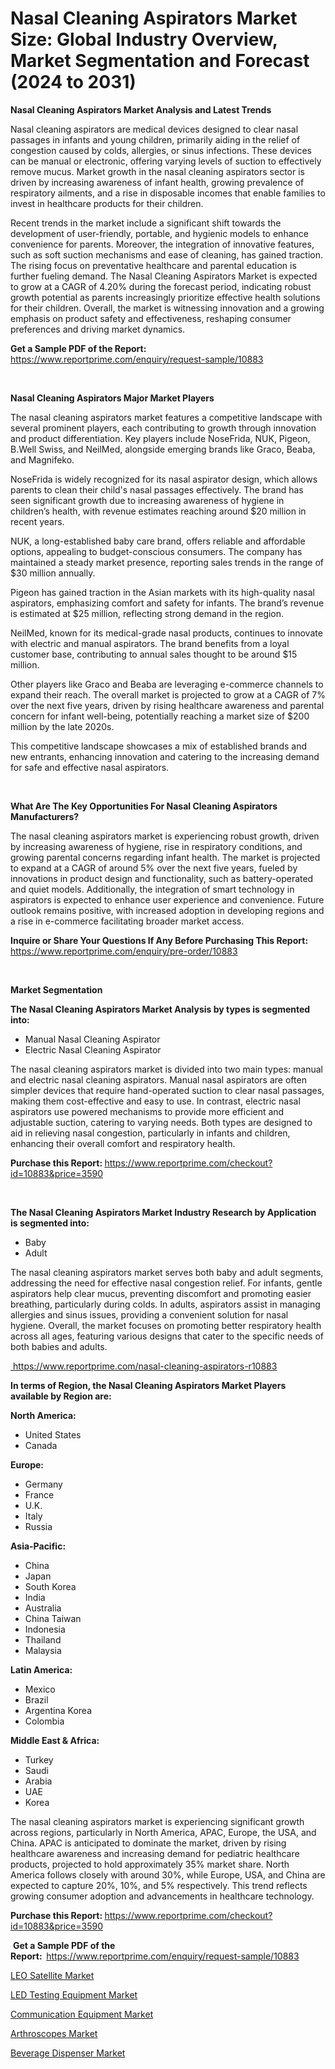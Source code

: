 <p><h1>Nasal Cleaning Aspirators Market Size: Global Industry Overview, Market Segmentation and Forecast (2024 to 2031)</h1></p><p><strong>Nasal Cleaning Aspirators Market Analysis and Latest Trends</strong></p>
<p><p>Nasal cleaning aspirators are medical devices designed to clear nasal passages in infants and young children, primarily aiding in the relief of congestion caused by colds, allergies, or sinus infections. These devices can be manual or electronic, offering varying levels of suction to effectively remove mucus. Market growth in the nasal cleaning aspirators sector is driven by increasing awareness of infant health, growing prevalence of respiratory ailments, and a rise in disposable incomes that enable families to invest in healthcare products for their children.</p><p>Recent trends in the market include a significant shift towards the development of user-friendly, portable, and hygienic models to enhance convenience for parents. Moreover, the integration of innovative features, such as soft suction mechanisms and ease of cleaning, has gained traction. The rising focus on preventative healthcare and parental education is further fueling demand. The Nasal Cleaning Aspirators Market is expected to grow at a CAGR of 4.20% during the forecast period, indicating robust growth potential as parents increasingly prioritize effective health solutions for their children. Overall, the market is witnessing innovation and a growing emphasis on product safety and effectiveness, reshaping consumer preferences and driving market dynamics.</p></p>
<p><strong>Get a Sample PDF of the Report:&nbsp;</strong> <a href="https://www.reportprime.com/enquiry/request-sample/10883?utm_campaign=1284&utm_medium=2&utm_source=Github&utm_content=ia&utm_term=10102024&utm_id=nasal-cleaning-aspirators">https://www.reportprime.com/enquiry/request-sample/10883</a></p>
<p>&nbsp;</p>
<p><strong>Nasal Cleaning Aspirators Major Market Players</strong></p>
<p><p>The nasal cleaning aspirators market features a competitive landscape with several prominent players, each contributing to growth through innovation and product differentiation. Key players include NoseFrida, NUK, Pigeon, B.Well Swiss, and NeilMed, alongside emerging brands like Graco, Beaba, and Magnifeko.</p><p>NoseFrida is widely recognized for its nasal aspirator design, which allows parents to clean their child's nasal passages effectively. The brand has seen significant growth due to increasing awareness of hygiene in children’s health, with revenue estimates reaching around $20 million in recent years.</p><p>NUK, a long-established baby care brand, offers reliable and affordable options, appealing to budget-conscious consumers. The company has maintained a steady market presence, reporting sales trends in the range of $30 million annually.</p><p>Pigeon has gained traction in the Asian markets with its high-quality nasal aspirators, emphasizing comfort and safety for infants. The brand’s revenue is estimated at $25 million, reflecting strong demand in the region.</p><p>NeilMed, known for its medical-grade nasal products, continues to innovate with electric and manual aspirators. The brand benefits from a loyal customer base, contributing to annual sales thought to be around $15 million.</p><p>Other players like Graco and Beaba are leveraging e-commerce channels to expand their reach. The overall market is projected to grow at a CAGR of 7% over the next five years, driven by rising healthcare awareness and parental concern for infant well-being, potentially reaching a market size of $200 million by the late 2020s.</p><p>This competitive landscape showcases a mix of established brands and new entrants, enhancing innovation and catering to the increasing demand for safe and effective nasal aspirators.</p></p>
<p>&nbsp;</p>
<p><strong>What Are The Key Opportunities For Nasal Cleaning Aspirators Manufacturers?</strong></p>
<p><p>The nasal cleaning aspirators market is experiencing robust growth, driven by increasing awareness of hygiene, rise in respiratory conditions, and growing parental concerns regarding infant health. The market is projected to expand at a CAGR of around 5% over the next five years, fueled by innovations in product design and functionality, such as battery-operated and quiet models. Additionally, the integration of smart technology in aspirators is expected to enhance user experience and convenience. Future outlook remains positive, with increased adoption in developing regions and a rise in e-commerce facilitating broader market access.</p></p>
<p><strong>Inquire or Share Your Questions If Any Before Purchasing This Report:</strong> <a href="https://www.reportprime.com/enquiry/pre-order/10883?utm_campaign=1284&utm_medium=2&utm_source=Github&utm_content=ia&utm_term=10102024&utm_id=nasal-cleaning-aspirators">https://www.reportprime.com/enquiry/pre-order/10883</a></p>
<p>&nbsp;</p>
<p><strong>Market Segmentation</strong></p>
<p><strong>The Nasal Cleaning Aspirators Market Analysis by types is segmented into:</strong></p>
<p><ul><li>Manual Nasal Cleaning Aspirator</li><li>Electric Nasal Cleaning Aspirator</li></ul></p>
<p><p>The nasal cleaning aspirators market is divided into two main types: manual and electric nasal cleaning aspirators. Manual nasal aspirators are often simpler devices that require hand-operated suction to clear nasal passages, making them cost-effective and easy to use. In contrast, electric nasal aspirators use powered mechanisms to provide more efficient and adjustable suction, catering to varying needs. Both types are designed to aid in relieving nasal congestion, particularly in infants and children, enhancing their overall comfort and respiratory health.</p></p>
<p><strong>Purchase this Report:&nbsp;</strong><a href="https://www.reportprime.com/checkout?id=10883&price=3590&utm_campaign=1284&utm_medium=2&utm_source=Github&utm_content=ia&utm_term=10102024&utm_id=nasal-cleaning-aspirators">https://www.reportprime.com/checkout?id=10883&price=3590</a></p>
<p>&nbsp;</p>
<p><strong>The Nasal Cleaning Aspirators Market Industry Research by Application is segmented into:</strong></p>
<p><ul><li>Baby</li><li>Adult</li></ul></p>
<p><p>The nasal cleaning aspirators market serves both baby and adult segments, addressing the need for effective nasal congestion relief. For infants, gentle aspirators help clear mucus, preventing discomfort and promoting easier breathing, particularly during colds. In adults, aspirators assist in managing allergies and sinus issues, providing a convenient solution for nasal hygiene. Overall, the market focuses on promoting better respiratory health across all ages, featuring various designs that cater to the specific needs of both babies and adults.</p></p>
<p><a href="https://www.reportprime.com/nasal-cleaning-aspirators-r10883?utm_campaign=1284&utm_medium=2&utm_source=Github&utm_content=ia&utm_term=10102024&utm_id=nasal-cleaning-aspirators">&nbsp;https://www.reportprime.com/nasal-cleaning-aspirators-r10883</a></p>
<p><strong>In terms of Region, the Nasal Cleaning Aspirators Market Players available by Region are:</strong></p>
<p>
    <p> <strong> North America: </strong>
        <ul>
            <li>United States</li>
            <li>Canada</li>
        </ul>
        </p> 
    <p> <strong> Europe: </strong>
        <ul>
            <li>Germany</li>
            <li>France</li>
            <li>U.K.</li>
            <li>Italy</li>
            <li>Russia</li>
        </ul>
        </p> 
    <p> <strong> Asia-Pacific: </strong>
        <ul>
            <li>China</li>
            <li>Japan</li>
            <li>South Korea</li>
            <li>India</li>
            <li>Australia</li>
            <li>China Taiwan</li>
            <li>Indonesia</li>
            <li>Thailand</li>
            <li>Malaysia</li>
        </ul>
        </p> 
    <p> <strong> Latin America: </strong>
        <ul>
            <li>Mexico</li>
            <li>Brazil</li>
            <li>Argentina Korea</li>
            <li>Colombia</li>
        </ul>
        </p> 
    <p> <strong> Middle East & Africa: </strong>
        <ul>
            <li>Turkey</li>
            <li>Saudi</li>
            <li>Arabia</li>
            <li>UAE</li>
            <li>Korea</li>
        </ul>
    </p>
    </p>
<p><p>The nasal cleaning aspirators market is experiencing significant growth across regions, particularly in North America, APAC, Europe, the USA, and China. APAC is anticipated to dominate the market, driven by rising healthcare awareness and increasing demand for pediatric healthcare products, projected to hold approximately 35% market share. North America follows closely with around 30%, while Europe, USA, and China are expected to capture 20%, 10%, and 5% respectively. This trend reflects growing consumer adoption and advancements in healthcare technology.</p></p>
<p><strong>Purchase this Report: </strong><a href="https://www.reportprime.com/checkout?id=10883&price=3590&utm_campaign=1284&utm_medium=2&utm_source=Github&utm_content=ia&utm_term=10102024&utm_id=nasal-cleaning-aspirators">https://www.reportprime.com/checkout?id=10883&price=3590</a></p>
<p>&nbsp;<strong>Get a Sample PDF of the Report:&nbsp;&nbsp;</strong><a href="https://www.reportprime.com/enquiry/request-sample/10883?utm_campaign=1284&utm_medium=2&utm_source=Github&utm_content=ia&utm_term=10102024&utm_id=nasal-cleaning-aspirators">https://www.reportprime.com/enquiry/request-sample/10883</a></p>
<p><strong></strong></p>
<p><p><a href="https://issuu.com/reportprime-2/docs/leo-satellite-market-size-2030.pptx_e03a7ac9ff2a69?utm_campaign=1284&utm_medium=2&utm_source=Github&utm_content=ia&utm_term=10102024&utm_id=nasal-cleaning-aspirators">LEO Satellite Market</a></p><p><a href="https://www.linkedin.com/pulse/led-testing-equipment-market-matrix-applications-displayslightingadvertisementsothers-chmgc?utm_campaign=1284&utm_medium=2&utm_source=Github&utm_content=ia&utm_term=10102024&utm_id=nasal-cleaning-aspirators">LED Testing Equipment Market</a></p><p><a href="https://issuu.com/reportprime-2/docs/communication-equipment-market-size_4733ff715d689c?utm_campaign=1284&utm_medium=2&utm_source=Github&utm_content=ia&utm_term=10102024&utm_id=nasal-cleaning-aspirators">Communication Equipment Market</a></p><p><a href="https://www.linkedin.com/pulse/arthroscopes-market-overview-global-trends-future-prospects-d780e?utm_campaign=1284&utm_medium=2&utm_source=Github&utm_content=ia&utm_term=10102024&utm_id=nasal-cleaning-aspirators">Arthroscopes Market</a></p><p><a href="https://www.linkedin.com/pulse/global-beverage-dispenser-market-projected-grow-cagr-wpouc?utm_campaign=1284&utm_medium=2&utm_source=Github&utm_content=ia&utm_term=10102024&utm_id=nasal-cleaning-aspirators">Beverage Dispenser Market</a></p></p>